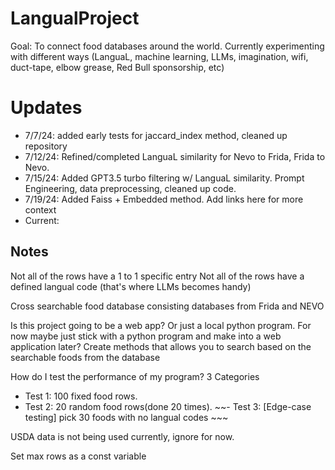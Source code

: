 # LangualProject
Goal: To connect food databases around the world. Currently experimenting with different ways (LanguaL, machine learning, LLMs, imagination, wifi, duct-tape, elbow grease, Red Bull sponsorship, etc)
# Updates
  - 7/7/24: added early tests for jaccard_index method, cleaned up repository
  - 7/12/24: Refined/completed LanguaL similarity for Nevo to Frida, Frida to Nevo.
  - 7/15/24: Added GPT3.5 turbo filtering w/ LanguaL similarity. Prompt Engineering, data preprocessing, cleaned up code. 
  - 7/19/24: Added Faiss + Embedded method. Add links here for more context
  - Current: 

## Notes
Not all of the rows have a 1 to 1 specific entry
Not all of the rows have a defined langual code (that's where LLMs becomes handy)

Cross searchable food database consisting databases from Frida and NEVO

Is this project going to be a web app? Or just a local python program. 
For now maybe just stick with a python program and make into a web application later?
Create methods that allows you to search based on the searchable foods from the database 

How do I test the performance of my program? 3 Categories
  - Test 1: 100 fixed food rows. 
  - Test 2: 20 random food rows(done 20 times). 
  ~~- Test 3: [Edge-case testing] pick 30 foods with no langual codes ~~~

USDA data is not being used currently, ignore for now. 

Set max rows as a const variable

